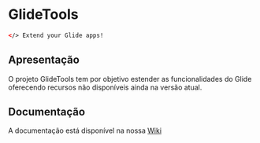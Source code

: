 # GlideTools 
```html
</> Extend your Glide apps!
```

## Apresentação

O projeto GlideTools tem por objetivo estender as funcionalidades do Glide oferecendo recursos não disponíveis ainda na versão atual.

## Documentação

A documentação está disponível na nossa [Wiki](https://github.com/marcioferlan/glidetools-docs/wiki)
